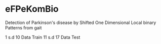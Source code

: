 # eFPeKomBio
Detection of Parkinson's disease by Shifted One Dimensional Local binary Patterns from gait

1 s.d 10 Data Train
11 s.d 17 Data Test
